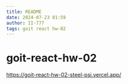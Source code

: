 ```yaml
---
title: README
date: 2024-07-23 01:59
author: II-777
tags: goit react hw-02
---
```


# goit-react-hw-02

https://goit-react-hw-02-steel-psi.vercel.app/
